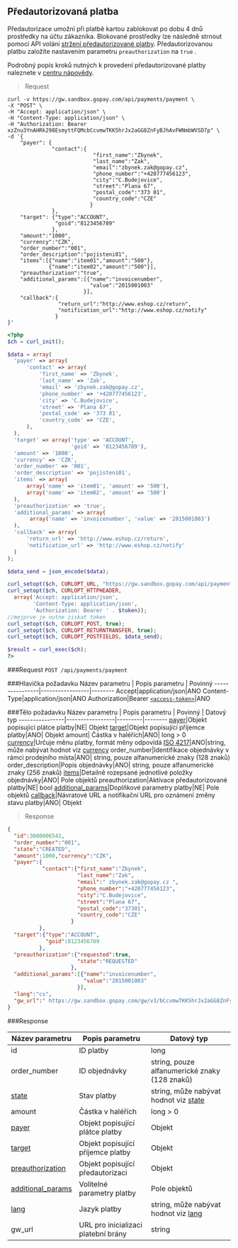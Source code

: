 ## Předautorizovaná platba

Předautorizace umožní při platbě kartou zablokovat po dobu 4 dnů prostředky na účtu zákazníka. Blokované prostředky lze následně strnout pomocí API volání [stržení předautorizované platby](#stržení-předautorizované-platby). Předautorizovanou platbu založíte nastavením parametru ```preauthorization``` na ```true``` .   
   
Podrobný popis kroků nutných k provedení předautorizované platby naleznete v [centru nápovědy](https://help.gopay.com/cs/s/hV).

> Request

```shell
curl -v https://gw.sandbox.gopay.com/api/payments/payment \
-X "POST" \
-H "Accept: application/json" \
-H "Content-Type: application/json" \
-H "Authorization: Bearer xzZnu3YnAHRk298EsmyttFQMcbCcvmwTKK5hrJx2aGG8ZnFyBJhAvFWNmbWVSD7p" \
-d '{
    "payer": {
              "contact":{
                           "first_name":"Zbynek",
                           "last_name":"Zak",
                           "email":"zbynek.zak@gopay.cz",
                           "phone_number":"+420777456123",
                           "city":"C.Budejovice",
                           "street":"Plana 67",
                           "postal_code":"373 01",
                           "country_code":"CZE"
                          }
              },
    "target": {"type":"ACCOUNT",
               "goid":"8123456789"
              },
    "amount":"1000",
    "currency":"CZK",
    "order_number":"001",
    "order_description":"pojisteni01",
    "items":[{"name":"item01","amount":"500"},
             {"name":"item02","amount":"500"}],
    "preauthorization":"true",
    "additional_params":[{"name":"invoicenumber",
                          "value":"2015001003"
                        }],
    "callback":{
                "return_url":"http://www.eshop.cz/return",
                "notification_url":"http://www.eshop.cz/notify"
               }
}'
```
```php
<?php
$ch = curl_init();

$data = array(
  'payer' => array(
      'contact' => array(
          'first_name' => 'Zbynek',
          'last_name' => 'Zak',
          'email' => 'zbynek.zak@gopay.cz',
          'phone_number' => '+420777456123',
          'city' => 'C.Budejovice',
          'street' => 'Plana 67',
          'postal_code' => '373 01',
          'country_code' => 'CZE',
      ),
  ),
  'target' => array('type' => 'ACCOUNT',
                    'goid' => '8123456789'),
  'amount' => '1000',
  'currency' => 'CZK',
  'order_number' => '001',
  'order_description' => 'pojisteni01',
  'items' => array(
      array('name' => 'item01', 'amount' => '500'),
      array('name' => 'item02', 'amount' => '500')
  ),
  'preauthorization' => 'true',
  'additional_params' => array(
       array('name' => 'invoicenumber', 'value' => '2015001003')
  ),
  'callback' => array(
      'return_url' => 'http://www.eshop.cz/return',
      'notification_url' => 'http://www.eshop.cz/notify'
  )
);

$data_send = json_encode($data);

curl_setopt($ch, CURLOPT_URL, "https://gw.sandbox.gopay.com/api/payments/payment");
curl_setopt($ch, CURLOPT_HTTPHEADER, 
  array('Accept: application/json',
        'Content-Type: application/json',
        'Authorization: Bearer ' . $token));
//mejprve je nutne ziskat token
curl_setopt($ch, CURLOPT_POST, true);
curl_setopt($ch, CURLOPT_RETURNTRANSFER, true);
curl_setopt($ch, CURLOPT_POSTFIELDS, $data_send);

$result = curl_exec($ch);
?>
```

###Request
```POST /api/payments/payment```

###Hlavička požadavku
Název parametru | Popis parametru | Povinný
----------------|-----------------|--------
Accept|application/json|ANO
Content-Type|application/json|ANO
Authorization|Bearer [```<access-token>```](#přístupový-token)|ANO

###Tělo požadavku
Název parametru | Popis parametru | Povinný | Datový typ
----------------|-----------------|---------|--------
[payer](#payer)|Objekt popisující plátce platby|NE| Objekt
[target](#target)|Objekt popisující příjemce platby|ANO| Objekt
amount| Částka v haléřích|ANO| long > 0
[currency](#currency)|Určuje měnu platby, formát měny odpovídá [ISO 4217](http://www.iso.org/iso/home/standards/currency_codes.htm)|ANO|string, může nabývat hodnot viz [currency](#currency)
order_number|Identifikace objednávky v rámci prodejního místa|ANO| string, pouze alfanumerické znaky (128 znaků)
order_description|Popis objednávky|ANO| string, pouze alfanumerické znaky (256 znaků)
[items](#items)|Detailně rozepsané jednotlivé položky objednávky|ANO| Pole objektů
preauthorization|Aktivace předautorizované platby|NE| bool
[additional_params](#additional_params)|Doplňkové parametry platby|NE| Pole objektů
[callback](#callback)|Návratové URL a notifikační URL pro oznámení změny stavu platby|ANO| Objekt

> Response

```json
{
  "id":3000006542,
  "order_number":"001",
  "state":"CREATED",
  "amount":1000,"currency":"CZK",
  "payer":{
           "contact":{"first_name":"Zbynek",
                      "last_name":"Zak",
                      "email":" zbynek.zak@gopay.cz ",
                      "phone_number":"+420777456123",
                      "city":"C.Budejovice",
                      "street":"Plana 67",
                      "postal_code":"37301",
                      "country_code":"CZE"
                    }
          },
  "target":{"type":"ACCOUNT",
            "goid":8123456789
          },
  "preauthorization":{"requested":true,
                      "state":"REQUESTED"
                    },
  "additional_params":[{"name":"invoicenumber",
                        "value":"2015001003"
                      }],
  "lang":"cs",
  "gw_url":" https://gw.sandbox.gopay.com/gw/v3/bCcvmwTKK5hrJx2aGG8ZnFyBJhAvF "
}
```

###Response
  
Název parametru|Popis parametru|Datový typ
---------------|---------------|-------
id|ID platby|long
order_number| ID objednávky| string, pouze alfanumerické znaky (128 znaků)
[state](#stavy-plateb)|Stav platby| string, může nabývat hodnot viz [state](#stavy-plateb)
amount|Částka v haléřích|long > 0
[payer](#payer)| Objekt popisující plátce platby| Objekt
[target](#target)| Objekt popisující příjemce platby| Objekt
[preauthorization](#preauthorization)| Objekt popisující předautorizaci| Objekt
[additional_params](#additional_params)| Volitelné parametry platby| Pole objektů
[lang](#lang)|Jazyk platby| string, může nabývat hodnot viz [lang](#lang)
gw_url|URL pro inicializaci platební brány| string
